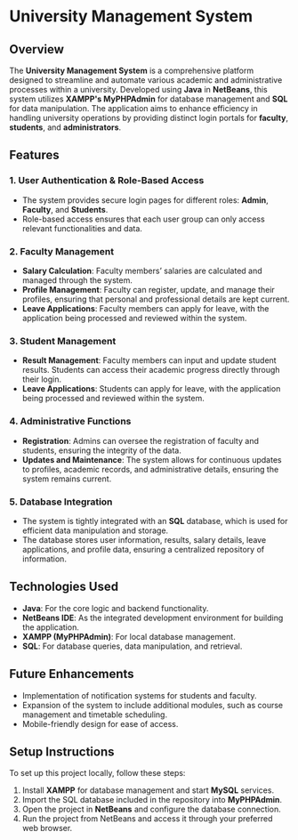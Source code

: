# University Management System

## Overview
The **University Management System** is a comprehensive platform designed to streamline and automate various academic and administrative processes within a university. Developed using **Java** in **NetBeans**, this system utilizes **XAMPP's MyPHPAdmin** for database management and **SQL** for data manipulation. The application aims to enhance efficiency in handling university operations by providing distinct login portals for **faculty**, **students**, and **administrators**.

## Features

### 1. **User Authentication & Role-Based Access**
- The system provides secure login pages for different roles: **Admin**, **Faculty**, and **Students**.
- Role-based access ensures that each user group can only access relevant functionalities and data.

### 2. **Faculty Management**
- **Salary Calculation**: Faculty members’ salaries are calculated and managed through the system.
- **Profile Management**: Faculty can register, update, and manage their profiles, ensuring that personal and professional details are kept current.
- **Leave Applications**: Faculty members can apply for leave, with the application being processed and reviewed within the system.

### 3. **Student Management**
- **Result Management**: Faculty members can input and update student results. Students can access their academic progress directly through their login.
- **Leave Applications**: Students can apply for leave, with the application being processed and reviewed within the system.

### 4. **Administrative Functions**
- **Registration**: Admins can oversee the registration of faculty and students, ensuring the integrity of the data.
- **Updates and Maintenance**: The system allows for continuous updates to profiles, academic records, and administrative details, ensuring the system remains current.

### 5. **Database Integration**
- The system is tightly integrated with an **SQL** database, which is used for efficient data manipulation and storage.
- The database stores user information, results, salary details, leave applications, and profile data, ensuring a centralized repository of information.

## Technologies Used
- **Java**: For the core logic and backend functionality.
- **NetBeans IDE**: As the integrated development environment for building the application.
- **XAMPP (MyPHPAdmin)**: For local database management.
- **SQL**: For database queries, data manipulation, and retrieval.

## Future Enhancements
- Implementation of notification systems for students and faculty.
- Expansion of the system to include additional modules, such as course management and timetable scheduling.
- Mobile-friendly design for ease of access.

## Setup Instructions
To set up this project locally, follow these steps:
1. Install **XAMPP** for database management and start **MySQL** services.
2. Import the SQL database included in the repository into **MyPHPAdmin**.
3. Open the project in **NetBeans** and configure the database connection.
4. Run the project from NetBeans and access it through your preferred web browser.
